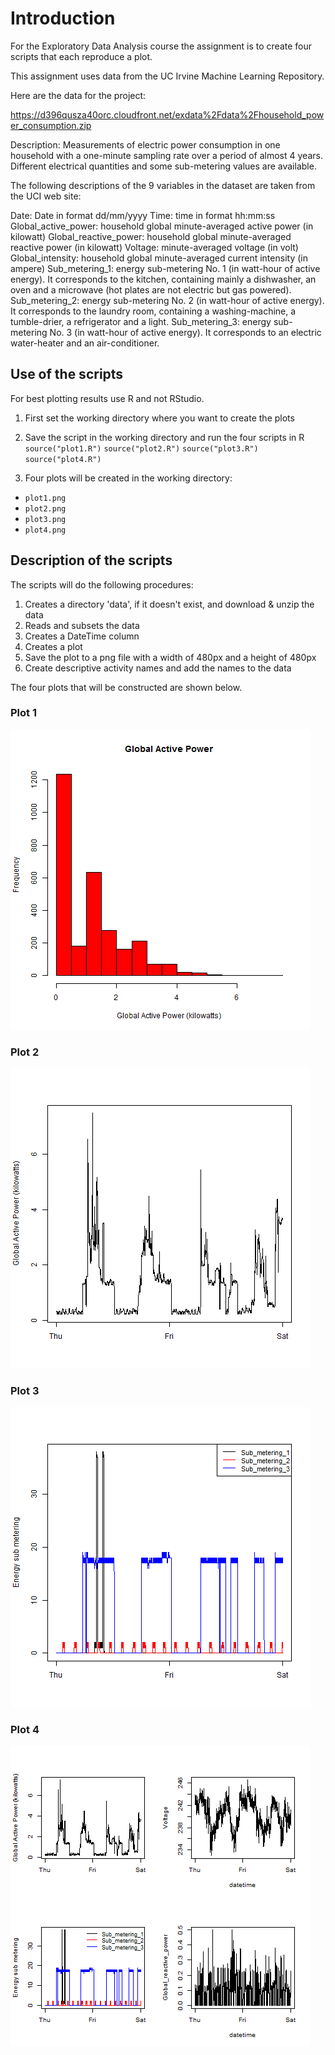 # Introduction

For the Exploratory Data Analysis course the assignment is to create four scripts that each reproduce a plot.

This assignment uses data from the UC Irvine Machine Learning Repository. 

Here are the data for the project: 

<https://d396qusza40orc.cloudfront.net/exdata%2Fdata%2Fhousehold_power_consumption.zip>

Description: Measurements of electric power consumption in one household with a one-minute sampling rate over a period of almost 4 years. Different electrical quantities and some sub-metering values are available.

The following descriptions of the 9 variables in the dataset are taken from the UCI web site:

Date: Date in format dd/mm/yyyy
Time: time in format hh:mm:ss
Global_active_power: household global minute-averaged active power (in kilowatt)
Global_reactive_power: household global minute-averaged reactive power (in kilowatt)
Voltage: minute-averaged voltage (in volt)
Global_intensity: household global minute-averaged current intensity (in ampere)
Sub_metering_1: energy sub-metering No. 1 (in watt-hour of active energy). It corresponds to the kitchen, containing mainly a dishwasher, an oven and a microwave (hot plates are not electric but gas powered).
Sub_metering_2: energy sub-metering No. 2 (in watt-hour of active energy). It corresponds to the laundry room, containing a washing-machine, a tumble-drier, a refrigerator and a light.
Sub_metering_3: energy sub-metering No. 3 (in watt-hour of active energy). It corresponds to an electric water-heater and an air-conditioner.


## Use of the scripts

For best plotting results use R and not RStudio.

1. First set the working directory where you want to create the plots

2. Save the script in the working directory and run the four scripts in R 
  `source("plot1.R")`
  `source("plot2.R")`
  `source("plot3.R")`
  `source("plot4.R")`
  
3. Four plots will be created in the working directory: 
  - `plot1.png`
  - `plot2.png`
  - `plot3.png`
  - `plot4.png`
  
  
## Description of the scripts

The scripts will do the following procedures:

1. Creates a directory 'data', if it doesn't exist, and download & unzip the data
2. Reads and subsets the data
3. Creates a DateTime column
4. Creates a plot
5. Save the plot to a png file with a width of 480px and a height of 480px
6. Create descriptive activity names and add the names to the data

The four plots that will be constructed are shown below.

### Plot 1


![plot1](plot1.png) 


### Plot 2

![plot2](plot2.png) 


### Plot 3

![plot3](plot3.png) 


### Plot 4

![plot4](plot4.png) 

